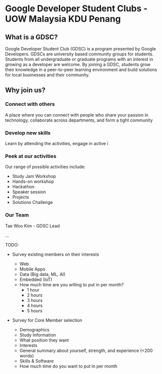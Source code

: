 # Google Developer Student Clubs - UOW Malaysia KDU Penang

## What is a GDSC?

Google Developer Student Club (GDSC) is a program presented by Google Developers. GDSCs are university based community groups for students. Students from all undergraduate or graduate programs with an interest in growing as a developer are welcome. By joining a GDSC, students grow their knowledge in a peer-to-peer learning environment and build solutions for local businesses and their community.

## Why join us?

### Connect with others

A place where you can connect with people who share your passion in technology, collaborate across departments, and form a tight community

### Develop new skills

Learn by attending the activities, engage in active i

### Peek at our activities

Our range of possible activities include:

- Study Jam Workshop
- Hands-on workshop
- Hackathon
- Speaker session
- Projects
- Solutions Challenge

### Our Team

Tae Woo Kim - GDSC Lead

...
<br>

TODO:

- Survey existing members on their interests

  - Web
  - Mobile Apps
  - Data (Big data, ML, AI)
  - Embedded (IoT)
  - How much time are you willing to put in per month?
    - 1 hour
    - 2 hours
    - 3 hours
    - 4 hours
    - 5 hours

- Survey for Core Member selection
  - Demographics
  - Study Information
  - What position they want
  - Interests
  - General summary about yourself, strength, and experience (<200 words)
  - Skills & Software
  - How much time do you want to put in per month

